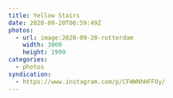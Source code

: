 ```yaml
---
title: Yellow Stairs
date: 2020-09-20T06:59:49Z
photos:
  - url: image:2020-09-20-rotterdam
    width: 3000
    height: 1999
categories:
  - photos
syndication:
  - https://www.instagram.com/p/CFWWNhHFFOy/
---
```

